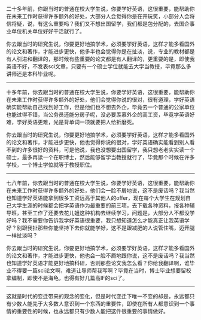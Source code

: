 <p data-pid="IiFASIr7">二十多年前，你跟当时的普通在校大学生说，你要学好英语，这很重要，能帮助你在未来工作时获得许多额外的好处，大部分人会觉得你是在开玩笑，小部分人会将信将疑，说，有这么重要吗？我们又不想出国留学，我们都是包分配的，去国企事业单位机关单位好好干活就行了。</p><p data-pid="Xkb6WckD">你去跟当时的研究生说，你要更好地搞学术，必须要学好英语，这样才能多看国外的论文和著作，才能进步更快，他多半也会觉得你是在扯淡，说，专业的教材都是有人引进和翻译的，那时候有些重要的论文都是有人翻译的，更重要的是，即使我英语不好，不发表sci文章，只要有一个硕士学位就能去大学当教授，毕竟那么多讲师还是本科毕业呢。</p><hr><p data-pid="J1AlOaBa">十多年前，你去跟当时的普通在校大学生说，你要学好英语，这很重要，能帮助你在未来工作时获得许多额外的好处，他们会觉得你说的很对，很有道理，学好英语确实能帮助自己找到好工作，但是他们也不想去外企，毕竟去一个普通的公家单位也能过得不错，当公务员还能分房子呢，没必要羡慕外企的高工资，毕竟学英语好难，学好英语更难，光是背单词一项就要把人给折磨死。</p><p data-pid="zrLJWFNf">你去跟当时的研究生说，你要更好地搞学术，必须要学好英语，这样才能多看国外的论文和著作，才能进步更快，他也觉得你说的很对，学好英语确实能看到别人看不到的许多很好的资料，可是他说，我也没想要出国留学，我只想老老实实读一个硕士，最多再读一个在职博士，然后能够留学当教授就行了，毕竟那个时候在许多学校，一个博士学位就等于教授职位。</p><hr><p data-pid="R47eDdqQ">七八年前，你去跟当时的普通在校大学生说，你要学好英语，这很重要，能帮助你在未来工作时获得许多额外的好处，他们会一脸不屑地说，这不是废话吗？我当然也知道学好英语能拿到很多工资远高于其他人的offer，现在每个大学生在规划自己大学生涯的时候都会把学英语作为最重要的前三项，去下载各种资料，报各种辅导班，甚至工作了还要去花儿姐这种机构去继续学习，问题是，大部分人不都没学好吗？我不需要你告诉我学好英语很重要，我只想知道怎么才能真正让我英语学好？别跟我扯那些你能坚持下去你就能学好，这不是跟减肥的人说管住嘴，迈开腿一样扯淡吗？</p><p data-pid="zw4PlVSI">你去跟当时的研究生说，你要更好地搞学术，必须要学好英语，这样才能多看国外的论文和著作，才能进步更快，他也会一脸不屑地跟你说，这不是废话吗？我当然也知道学好英语才能更好地搞科研，否则那些论文我怎么看？你给我翻译啊，谁毕业不得要一篇sci论文啊，难道让导师帮我写啊？毕竟在当时，博士毕业想要留校拿编制，即使不是海龟，也得有好几篇高IF的sci了。</p><hr><p data-pid="mmFInqxE">这就是时代的变迁带来的观念的变化，但是时代变迁下唯一不变的却是，永远都只有少数人能先于大多数人意识到一个东西的重要性，即使在所有人都意识到一个事情的重要性的时候，也永远都只有少数人能把这件很重要的事情做好。</p>